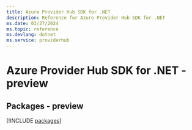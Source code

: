 ```yaml
---
title: Azure Provider Hub SDK for .NET
description: Reference for Azure Provider Hub SDK for .NET
ms.date: 03/27/2024
ms.topic: reference
ms.devlang: dotnet
ms.service: providerhub
---
```

# Azure Provider Hub SDK for .NET - preview
## Packages - preview
[!INCLUDE [packages](provider-hub-index.md)]